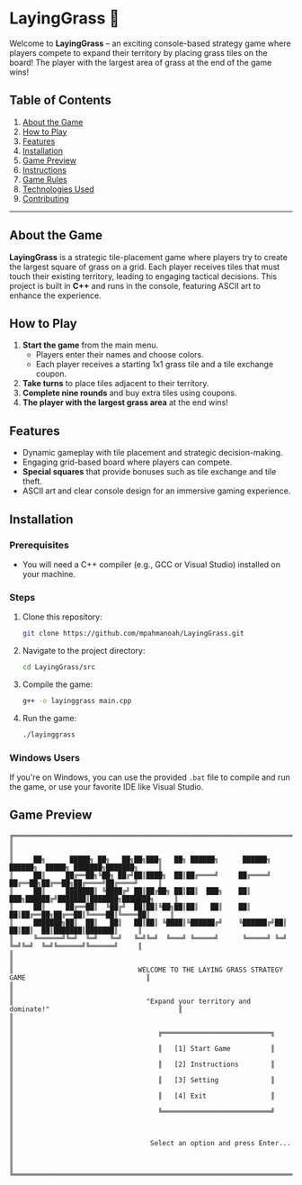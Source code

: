 # LayingGrass 🌱

Welcome to **LayingGrass** – an exciting console-based strategy game where players compete to expand their territory by placing grass tiles on the board! The player with the largest area of grass at the end of the game wins!

## Table of Contents
1. [About the Game](#about-the-game)
2. [How to Play](#how-to-play)
3. [Features](#features)
4. [Installation](#installation)
5. [Game Preview](#game-preview)
6. [Instructions](#instructions)
7. [Game Rules](#game-rules)
8. [Technologies Used](#technologies-used)
9. [Contributing](#contributing)

---

## About the Game
**LayingGrass** is a strategic tile-placement game where players try to create the largest square of grass on a grid. Each player receives tiles that must touch their existing territory, leading to engaging tactical decisions. This project is built in **C++** and runs in the console, featuring ASCII art to enhance the experience.

## How to Play
1. **Start the game** from the main menu.
    - Players enter their names and choose colors.
    - Each player receives a starting 1x1 grass tile and a tile exchange coupon.
2. **Take turns** to place tiles adjacent to their territory.
3. **Complete nine rounds** and buy extra tiles using coupons.
4. **The player with the largest grass area** at the end wins!

## Features
- Dynamic gameplay with tile placement and strategic decision-making.
- Engaging grid-based board where players can compete.
- **Special squares** that provide bonuses such as tile exchange and tile theft.
- ASCII art and clear console design for an immersive gaming experience.

## Installation

### Prerequisites
- You will need a C++ compiler (e.g., GCC or Visual Studio) installed on your machine.

### Steps
1. Clone this repository:
    ```bash
    git clone https://github.com/mpahmanoah/LayingGrass.git
    ```

2. Navigate to the project directory:
    ```bash
    cd LayingGrass/src
    ```

3. Compile the game:
    ```bash
    g++ -o layinggrass main.cpp
    ```

4. Run the game:
    ```bash
    ./layinggrass
    ```

### Windows Users
If you're on Windows, you can use the provided `.bat` file to compile and run the game, or use your favorite IDE like Visual Studio.

## Game Preview
```
╔══════════════════════════════════════════════════════════════════════════════════════════════════════╗
║                                                                                                      ║
║     ██╗      █████╗ ██╗   ██╗██╗███╗   ██╗ ██████╗      ██████╗ ██████╗  █████╗ ███████╗███████╗     ║
║     ██║     ██╔══██╗╚██╗ ██╔╝██║████╗  ██║██╔════╝     ██╔════╝ ██╔══██╗██╔══██╗██╔════╝██╔════╝     ║
║     ██║     ███████║ ╚████╔╝ ██║██╔██╗ ██║██║  ███╗    ██║  ███╗██████╔╝███████║███████╗███████╗     ║
║     ██║     ██╔══██║  ╚██╔╝  ██║██║╚██╗██║██║   ██║    ██║   ██║██╔══██╗██╔══██║╚════██║╚════██║     ║
║     ███████╗██║  ██║   ██║   ██║██║ ╚████║╚██████╔╝    ╚██████╔╝██║  ██║██║  ██║███████║███████║     ║
║     ╚══════╝╚═╝  ╚═╝   ╚═╝   ╚═╝╚═╝  ╚═══╝ ╚═════╝      ╚═════╝ ╚═╝  ╚═╝╚═╝  ╚═╝╚══════╝╚══════╝     ║
║                                                                                                      ║
║                               WELCOME TO THE LAYING GRASS STRATEGY GAME                              ║
║                                                                                                      ║
║                                 "Expand your territory and dominate!"                                ║
║                                                                                                      ║
║                                    ╔═══════════════════════════╗                                     ║
║                                    ║   [1] Start Game          ║                                     ║
║                                    ║   [2] Instructions        ║                                     ║
║                                    ║   [3] Setting             ║                                     ║
║                                    ║   [4] Exit                ║                                     ║
║                                    ╚═══════════════════════════╝                                     ║
║                                                                                                      ║
║                                  Select an option and press Enter...                                 ║
║                                                                                                      ║
╚══════════════════════════════════════════════════════════════════════════════════════════════════════╝
```

